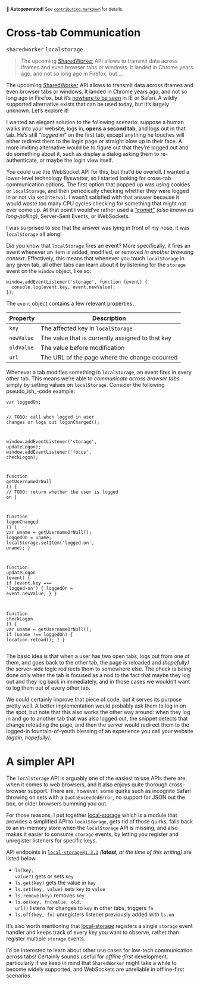 <sub>&#x1F6A8; <strong>Autogenerated!</strong> See <a href="https://github.com/ponyfoo/articles/tree/master/contributing.markdown"><code>contributing.markdown</code></a> for details.</sub>

<a href="https://ponyfoo.com/articles/cross-tab-communication"><div></div></a>

<h1>Cross-tab Communication</h1>

<p><kbd>sharedworker</kbd> <kbd>localstorage</kbd></p>

<blockquote><p>The upcoming <a href="https://developer.mozilla.org/en-US/docs/Web/API/SharedWorker" target="_blank">SharedWorker</a> API allows to transmit data across iframes and even browser tabs or windows. It landed in Chrome years ago, and not so long ago in Firefox, but &#x2026;</p></blockquote>

<div><p>The upcoming <a href="https://developer.mozilla.org/en-US/docs/Web/API/SharedWorker" target="_blank">SharedWorker</a> API allows to transmit data across iframes and even browser tabs or windows. It landed in Chrome years ago, and not so long ago in Firefox, but it&#x2019;s <a href="http://caniuse.com/#feat=sharedworkers" target="_blank">nowhere to be seen</a> in IE or Safari. A wildly supported alternative exists that can be used today, but it&#x2019;s largely unknown. Let&#x2019;s explore it!</p></div>

<div></div>

<div><p>I wanted an elegant solution to the following scenario: suppose a human walks into your website, logs in, <strong>opens a second tab</strong>, and logs out in that tab. He&#x2019;s still <em>&#x201C;logged in&#x201D;</em> on the first tab, except anything he touches will either redirect them to the login page or straight blow up in their face. A more inviting alternative would be to figure out that they&#x2019;re logged out and do something about it, such as display a dialog asking them to re-authenticate, or maybe the login view itself.</p> <p>You could use the WebSocket API for this, but that&#x2019;d be overkill. I wanted a lower-level technology flyswatter, so I started looking for cross-tab communication options. The first option that popped up was using cookies or <code class="md-code md-code-inline">localStorage</code>, and then periodically checking whether they were logged in or not via <code class="md-code md-code-inline">setInterval</code>. I wasn&#x2019;t satisfied with that answer because it would waste too many CPU cycles checking for something that might not ever come up. At that point I would&#x2019;ve rather used a <em><a href="http://stackoverflow.com/a/12855533/389745" target="_blank">&#x201C;comet&#x201D;</a> (also known as long-polling)</em>, Server-Sent Events, or WebSockets.</p> <p>I was surprised to see that the answer was lying in front of my nose, it was <code class="md-code md-code-inline">localStorage</code> all along!</p></div>

<div><p>Did you know that <code class="md-code md-code-inline">localStorage</code> fires an event? More specifically, it fires an event whenever an item is added, modified, or removed <em>in another browsing context</em>. Effectively, this means that whenever you touch <code class="md-code md-code-inline">localStorage</code> in any given tab, all other tabs can learn about it by listening for the <code class="md-code md-code-inline">storage</code> event on the <code class="md-code md-code-inline">window</code> object, like so:</p> <pre class="md-code-block"><code class="md-code md-lang-javascript"><span class="md-code-built_in">window</span>.addEventListener(<span class="md-code-string">&apos;storage&apos;</span>, <span class="md-code-function"><span class="md-code-keyword">function</span> <span class="md-code-params">(event)</span> </span>{
  <span class="md-code-built_in">console</span>.log(event.key, event.newValue);
});
</code></pre> <p>The <code class="md-code md-code-inline">event</code> object contains a few relevant properties.</p> <table> <thead> <tr> <th>Property</th> <th>Description</th> </tr> </thead> <tbody> <tr> <td><code class="md-code md-code-inline">key</code></td> <td>The affected key in <code class="md-code md-code-inline">localStorage</code></td> </tr> <tr> <td><code class="md-code md-code-inline">newValue</code></td> <td>The value that is currently assigned to that key</td> </tr> <tr> <td><code class="md-code md-code-inline">oldValue</code></td> <td>The value before modification</td> </tr> <tr> <td><code class="md-code md-code-inline">url</code></td> <td>The URL of the page where the change occurred</td> </tr> </tbody> </table> <p>Whenever a tab modifies something in <code class="md-code md-code-inline">localStorage</code>, an event fires in every other tab. This means we&#x2019;re able to <em>communicate across browser tabs</em> simply by setting values on <code class="md-code md-code-inline">localStorage</code>. Consider the following pseudo_ish_-code example:</p> <pre class="md-code-block"><code class="md-code md-lang-javascript"><span class="md-code-keyword">var</span> loggedOn;

<span class="md-code-comment">// TODO: call when logged-in user changes or logs out</span>
logonChanged();

<span class="md-code-built_in">window</span>.addEventListener(<span class="md-code-string">&apos;storage&apos;</span>, updateLogon);
<span class="md-code-built_in">window</span>.addEventListener(<span class="md-code-string">&apos;focus&apos;</span>, checkLogon);

<span class="md-code-function"><span class="md-code-keyword">function</span> <span class="md-code-title">getUsernameOrNull</span> <span class="md-code-params">()</span> </span>{
  <span class="md-code-comment">// TODO: return whether the user is logged on</span>
}

<span class="md-code-function"><span class="md-code-keyword">function</span> <span class="md-code-title">logonChanged</span> <span class="md-code-params">()</span> </span>{
  <span class="md-code-keyword">var</span> uname = getUsernameOrNull();
  loggedOn = uname;
  localStorage.setItem(<span class="md-code-string">&apos;logged-on&apos;</span>, uname);
}

<span class="md-code-function"><span class="md-code-keyword">function</span> <span class="md-code-title">updateLogon</span> <span class="md-code-params">(event)</span> </span>{
  <span class="md-code-keyword">if</span> (event.key === <span class="md-code-string">&apos;logged-on&apos;</span>) {
    loggedOn = event.newValue;
  }
}

<span class="md-code-function"><span class="md-code-keyword">function</span> <span class="md-code-title">checkLogon</span> <span class="md-code-params">()</span> </span>{
  <span class="md-code-keyword">var</span> uname = getUsernameOrNull();
  <span class="md-code-keyword">if</span> (uname !== loggedOn) {
    location.reload();
  }
}
</code></pre> <p>The basic idea is that when a user has two open tabs, logs out from one of them, and goes back to the other tab, the page is reloaded and <em>(hopefully)</em> the server-side logic redirects them to somewhere else. The check is being done only when the tab is focused as a nod to the fact that maybe they log out and they log back in immediately, and in those cases we wouldn&#x2019;t want to log them out of every other tab.</p> <p>We could certainly improve that piece of code, but it serves its purpose pretty well. A better implementation would probably ask them to log in on the spot, but note that this also works the other way around: when they log in and go to another tab that was also logged out, the snippet detects that change reloading the page, and then the server would redirect them to the logged-in fountain-of-youth blessing of an experience you call your website <em>(again, hopefully)</em>.</p> <h1 id="a-simpler-api">A simpler API</h1> <p>The <code class="md-code md-code-inline">localStorage</code> API is arguably one of the easiest to use APIs there are, when it comes to web browsers, and it also enjoys quite thorough cross-browser support. There are, however, some quirks such as incognito Safari throwing on sets with a <code class="md-code md-code-inline">QuotaExceededError</code>, no support for JSON out the box, or older browsers bumming you out.</p> <p>For those reasons, I put together <a href="https://github.com/bevacqua/local-storage" target="_blank" aria-label="bevacqua/local-storage on GitHub">local-storage</a> which is a module that provides a simplified API to <code class="md-code md-code-inline">localStorage</code>, gets rid of those quirks, falls back to an in-memory store when the <code class="md-code md-code-inline">localStorage</code> API is missing, and also makes it easier to consume <code class="md-code md-code-inline">storage</code> events, by letting you register and unregister listeners for specific keys.</p> <p>API endpoints in <code class="md-code md-code-inline">local-storage@1.3.1</code> <em>(<strong>latest</strong>, at the time of this writing)</em> are listed below.</p> <ul> <li><code class="md-code md-code-inline">ls(key, value?)</code> gets or sets <code class="md-code md-code-inline">key</code></li> <li><code class="md-code md-code-inline">ls.get(key)</code> gets the value in <code class="md-code md-code-inline">key</code></li> <li><code class="md-code md-code-inline">ls.set(key, value)</code> sets <code class="md-code md-code-inline">key</code> to <code class="md-code md-code-inline">value</code></li> <li><code class="md-code md-code-inline">ls.remove(key)</code> removes <code class="md-code md-code-inline">key</code></li> <li><code class="md-code md-code-inline">ls.on(key, fn(value, old, url))</code> listens for changes to <code class="md-code md-code-inline">key</code> in other tabs, triggers <code class="md-code md-code-inline">fn</code></li> <li><code class="md-code md-code-inline">ls.off(key, fn)</code> unregisters listener previously added with <code class="md-code md-code-inline">ls.on</code></li> </ul> <p>It&#x2019;s also worth mentioning that <a href="https://github.com/bevacqua/local-storage" target="_blank" aria-label="bevacqua/local-storage on GitHub">local-storage</a> registers a single <code class="md-code md-code-inline">storage</code> event handler and keeps track of every key you want to observe, rather than register multiple <code class="md-code md-code-inline">storage</code> events.</p> <p>I&#x2019;d be interested to learn about other use cases for low-tech communication across tabs! Certainly sounds useful for <em>offline-first</em> development, particularly if we keep in mind that <code class="md-code md-code-inline">SharedWorker</code> might take a while to become widely supported, and WebSockets are unreliable in offline-first scenarios.</p></div>

